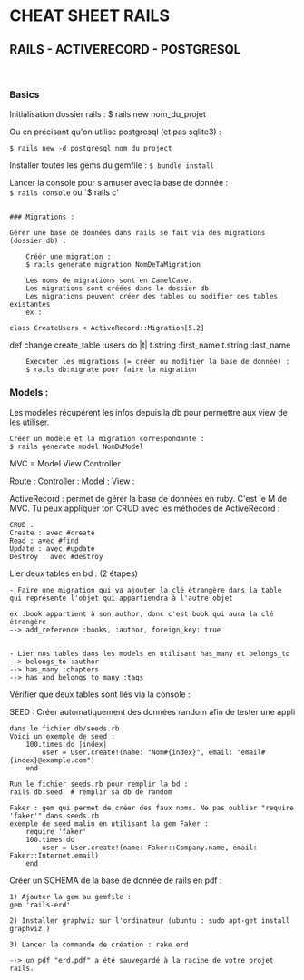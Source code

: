# CHEAT SHEET RAILS
## RAILS - ACTIVERECORD - POSTGRESQL
<br>

### Basics

Initialisation dossier rails :
    $ rails new nom_du_projet


Ou en précisant qu'on utilise postgresql (et pas sqlite3) :<br>
```
$ rails new -d postgresql nom_du_project
```


Installer toutes les gems du gemfile :
`$ bundle install`

Lancer la console pour s'amuser avec la base de donnée :<br>
`$ rails console` ou `$ rails c'
```

### Migrations :

Gérer une base de données dans rails se fait via des migrations (dossier db) :

    Créér une migration :
    $ rails generate migration NomDeTaMigration

    Les noms de migrations sont en CamelCase.
    Les migrations sont créées dans le dossier db
    Les migrations peuvent créer des tables ou modifier des tables existantes
    ex :
```
    class CreateUsers < ActiveRecord::Migration[5.2]
  def change
    create_table :users do |t|
      t.string :first_name
      t.string :last_name
```
    Executer les migrations (= créer ou modifier la base de donnée) :
    $ rails db:migrate pour faire la migration
```

### Models :

Les modèles récupérent les infos depuis la db pour permettre aux view de les utiliser.

    Créer un modèle et la migration correspondante :
    $ rails generate model NomDuModel



MVC = Model View Controller

Route :
Controller :
Model :
View :


ActiveRecord : permet de gérer la base de données en ruby. C'est le M de MVC. Tu peux appliquer ton CRUD avec les méthodes de ActiveRecord :

    CRUD :
    Create : avec #create
    Read : avec #find
    Update : avec #update
    Destroy : avec #destroy



Lier deux tables en bd : (2 étapes)

    - Faire une migration qui va ajouter la clé étrangère dans la table qui représente l'objet qui appartiendra à l'autre objet

    ex :book appartient à son author, donc c'est book qui aura la clé étrangère
    --> add_reference :books, :author, foreign_key: true


    - Lier nos tables dans les models en utilisant has_many et belongs_to
    --> belongs_to :author
    --> has_many :chapters
    --> has_and_belongs_to_many :tags


Vérifier que deux tables sont liés via la console :



SEED : Créer automatiquement des données random afin de tester une appli

    dans le fichier db/seeds.rb
    Voici un exemple de seed :
        100.times do |index|
            user = User.create!(name: "Nom#{index}", email: "email#{index}@example.com")
        end

    Run le fichier seeds.rb pour remplir la bd :
    rails db:seed  # remplir sa db de random

    Faker : gem qui permet de créer des faux noms. Ne pas oublier "require 'faker'" dans seeds.rb
    exemple de seed malin en utilisant la gem Faker :
        require 'faker'
        100.times do
            user = User.create!(name: Faker::Company.name, email: Faker::Internet.email)
        end



Créer un SCHEMA de la base de donnée de rails en pdf :

    1) Ajouter la gem au gemfile :
    gem 'rails-erd'

    2) Installer graphviz sur l'ordinateur (ubuntu : sudo apt-get install graphviz )

    3) Lancer la commande de création : rake erd

    --> un pdf "erd.pdf" a été sauvegardé à la racine de votre projet rails.
